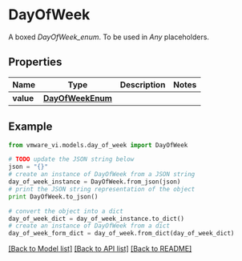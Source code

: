 # DayOfWeek

A boxed *DayOfWeek_enum*. To be used in *Any* placeholders. 

## Properties
Name | Type | Description | Notes
------------ | ------------- | ------------- | -------------
**value** | [**DayOfWeekEnum**](DayOfWeekEnum.md) |  | 

## Example

```python
from vmware_vi.models.day_of_week import DayOfWeek

# TODO update the JSON string below
json = "{}"
# create an instance of DayOfWeek from a JSON string
day_of_week_instance = DayOfWeek.from_json(json)
# print the JSON string representation of the object
print DayOfWeek.to_json()

# convert the object into a dict
day_of_week_dict = day_of_week_instance.to_dict()
# create an instance of DayOfWeek from a dict
day_of_week_form_dict = day_of_week.from_dict(day_of_week_dict)
```
[[Back to Model list]](../README.md#documentation-for-models) [[Back to API list]](../README.md#documentation-for-api-endpoints) [[Back to README]](../README.md)


